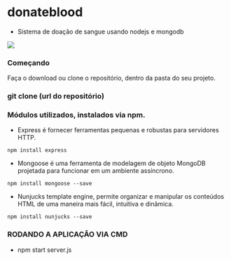 # donateblood
* Sistema de doação de sangue usando nodejs e mongodb

![](http://i.giphy.com/fx0Eu0Hbi46ZulQqyu.gif)


### Começando
Faça o download ou clone o repositório, dentro da pasta do seu projeto.

### git clone (url do repositório)

### Módulos utilizados, instalados via npm.

* Express é fornecer ferramentas pequenas e robustas para servidores HTTP.
```
npm install express
```
* Mongoose é uma ferramenta de modelagem de objeto MongoDB projetada para funcionar em um ambiente assíncrono.
```
npm install mongoose --save
```
* Nunjucks template engine, permite organizar e manipular os conteúdos HTML de uma maneira mais fácil, intuitiva e dinâmica.
```
npm install nunjucks --save
```

### RODANDO A APLICAÇÃO VIA CMD

* npm start server.js


